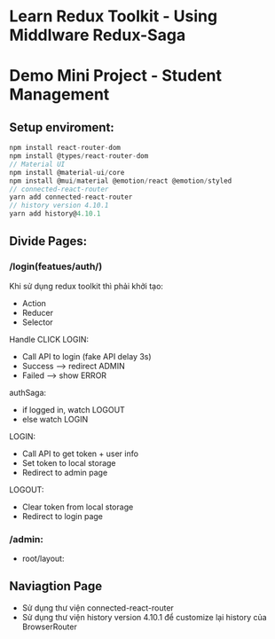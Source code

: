 # Learn Redux Toolkit - Using Middlware Redux-Saga

# Demo Mini Project - Student Management

## Setup enviroment:

```js
npm install react-router-dom
npm install @types/react-router-dom
// Material UI
npm install @material-ui/core
npm install @mui/material @emotion/react @emotion/styled
// connected-react-router
yarn add connected-react-router
// history version 4.10.1
yarn add history@4.10.1

```

## Divide Pages:

### /login(featues/auth/)

Khi sử dụng redux toolkit thì phải khởi tạo:

- Action
- Reducer
- Selector

Handle CLICK LOGIN:

- Call API to login (fake API delay 3s)
- Success --> redirect ADMIN
- Failed --> show ERROR

authSaga:

- if logged in, watch LOGOUT
- else watch LOGIN

LOGIN:

- Call API to get token + user info
- Set token to local storage
- Redirect to admin page

LOGOUT:

- Clear token from local storage
- Redirect to login page

### /admin:

- root/layout:

## Naviagtion Page

- Sử dụng thư viện connected-react-router
- Sử dụng thư viện history version 4.10.1 để customize lại history của BrowserRouter
